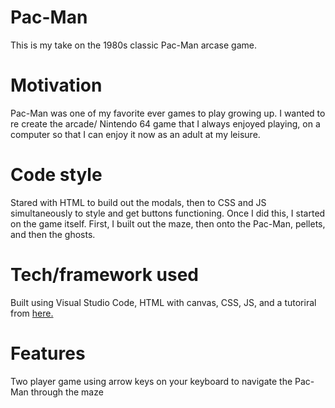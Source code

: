 <h1>Pac-Man</h1>
<p>This is my take on the 1980s classic Pac-Man arcase game.</p>

<h1>Motivation</h1>
<p>Pac-Man was one of my favorite ever games to play growing up. I wanted to re create the arcade/ Nintendo 64 game that I always enjoyed playing, on a computer so that I can enjoy it now as an adult at my leisure.</p>

<h1>Code style</h1>
<p>Stared with HTML to build out the modals, then to CSS and JS simultaneously to style and get buttons functioning. Once I did this, I started on the game itself. First, I built out the maze, then onto the Pac-Man, pellets, and then the ghosts.</p>

<h1>Tech/framework used</h1>
<p>Built using Visual Studio Code, HTML with canvas, CSS, JS, and a tutoriral from <a href="https://www.youtube.com/watch?v=5IMXpp3rohQ">here.</a></p>

<h1>Features</h1>
<p>Two player game using arrow keys on your keyboard to navigate the Pac-Man through the maze</p>


